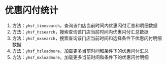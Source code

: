 # 优惠闪付统计

1. 方法：`yhsf_timesearch`，查询该门店当前时间内优惠闪付汇总和明细数据
2. 方法：`yhsf_hzsearch`，搜索查询该门店当前时间内优惠闪付汇总数据
3. 方法：`yhsf_mxsearch`，搜索查询该门店当前时间和选择条件下优惠闪付明细数据
4. 方法：`yhsf_hzloadmore`，加载更多当前时间和条件下的优惠闪付汇总
5. 方法：`yhsf_mxloadmore`，加载更多当前时间和条件下的优惠闪付明细